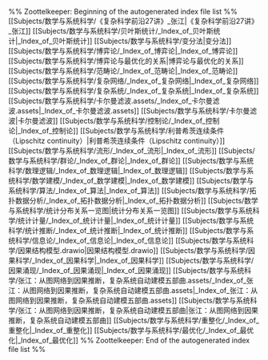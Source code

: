 %% Zoottelkeeper: Beginning of the autogenerated index file list  %%
 [[Subjects/数学与系统科学/《复杂科学前沿27讲》_张江|《复杂科学前沿27讲》_张江]]
 [[Subjects/数学与系统科学/贝叶斯统计/_Index_of_贝叶斯统计|_Index_of_贝叶斯统计]]
 [[Subjects/数学与系统科学/变分法|变分法]]
 [[Subjects/数学与系统科学/博弈论/_Index_of_博弈论|_Index_of_博弈论]]
 [[Subjects/数学与系统科学/博弈论与最优化的关系|博弈论与最优化的关系]]
 [[Subjects/数学与系统科学/范畴论/_Index_of_范畴论|_Index_of_范畴论]]
 [[Subjects/数学与系统科学/复杂网络/_Index_of_复杂网络|_Index_of_复杂网络]]
 [[Subjects/数学与系统科学/复杂系统/_Index_of_复杂系统|_Index_of_复杂系统]]
 [[Subjects/数学与系统科学/卡尔曼滤波.assets/_Index_of_卡尔曼滤波.assets|_Index_of_卡尔曼滤波.assets]]
 [[Subjects/数学与系统科学/卡尔曼滤波|卡尔曼滤波]]
 [[Subjects/数学与系统科学/控制论/_Index_of_控制论|_Index_of_控制论]]
 [[Subjects/数学与系统科学/利普希茨连续条件（Lipschitz continuity）|利普希茨连续条件（Lipschitz continuity）]]
 [[Subjects/数学与系统科学/流形/_Index_of_流形|_Index_of_流形]]
 [[Subjects/数学与系统科学/群论/_Index_of_群论|_Index_of_群论]]
 [[Subjects/数学与系统科学/数理逻辑/_Index_of_数理逻辑|_Index_of_数理逻辑]]
 [[Subjects/数学与系统科学/数学建模/_Index_of_数学建模|_Index_of_数学建模]]
 [[Subjects/数学与系统科学/算法/_Index_of_算法|_Index_of_算法]]
 [[Subjects/数学与系统科学/拓扑数据分析/_Index_of_拓扑数据分析|_Index_of_拓扑数据分析]]
 [[Subjects/数学与系统科学/统计分布关系一览图|统计分布关系一览图]]
 [[Subjects/数学与系统科学/统计计量/_Index_of_统计计量|_Index_of_统计计量]]
 [[Subjects/数学与系统科学/统计推断/_Index_of_统计推断|_Index_of_统计推断]]
 [[Subjects/数学与系统科学/信息论/_Index_of_信息论|_Index_of_信息论]]
 [[Subjects/数学与系统科学/因果结构模型.drawio|因果结构模型.drawio]]
 [[Subjects/数学与系统科学/因果科学/_Index_of_因果科学|_Index_of_因果科学]]
 [[Subjects/数学与系统科学/因果涌现/_Index_of_因果涌现|_Index_of_因果涌现]]
 [[Subjects/数学与系统科学/张江：从图网络到因果推断，复杂系统自动建模五部曲.assets/_Index_of_张江：从图网络到因果推断，复杂系统自动建模五部曲.assets|_Index_of_张江：从图网络到因果推断，复杂系统自动建模五部曲.assets]]
 [[Subjects/数学与系统科学/张江：从图网络到因果推断，复杂系统自动建模五部曲|张江：从图网络到因果推断，复杂系统自动建模五部曲]]
 [[Subjects/数学与系统科学/重整化/_Index_of_重整化|_Index_of_重整化]]
 [[Subjects/数学与系统科学/最优化/_Index_of_最优化|_Index_of_最优化]]
%% Zoottelkeeper: End of the autogenerated index file list  %%
